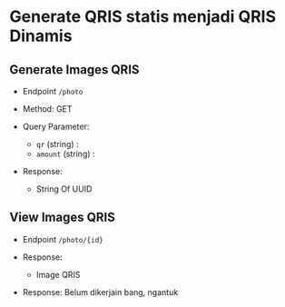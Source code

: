 # Generate QRIS statis menjadi QRIS Dinamis

## Generate Images QRIS
- Endpoint `/photo`
- Method: GET
- Query Parameter:
  - `qr` (string) :
  - `amount` (string) :

- Response: 
  - String Of UUID

## View Images QRIS
- Endpoint `/photo/{id}`
- Response: 
  - Image QRIS


- Response: Belum dikerjain bang, ngantuk
